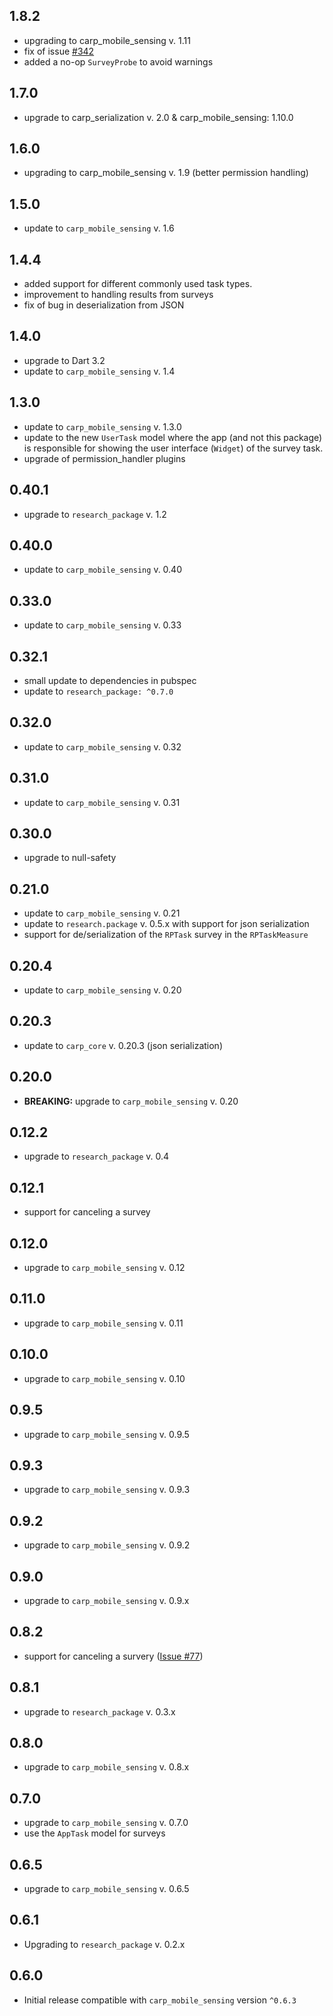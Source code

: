 ## 1.8.2

* upgrading to carp_mobile_sensing v. 1.11
* fix of issue [#342](https://github.com/cph-cachet/carp_studies_app/issues/342)
* added a no-op `SurveyProbe` to avoid warnings

## 1.7.0

* upgrade to carp_serialization v. 2.0 & carp_mobile_sensing: 1.10.0

## 1.6.0

* upgrading to carp_mobile_sensing v. 1.9 (better permission handling)

## 1.5.0

* update to `carp_mobile_sensing` v. 1.6

## 1.4.4

* added support for different commonly used task types.
* improvement to handling results from surveys
* fix of bug in deserialization from JSON

## 1.4.0

* upgrade to Dart 3.2
* update to `carp_mobile_sensing` v. 1.4

## 1.3.0

* update to `carp_mobile_sensing` v. 1.3.0
* update to the new `UserTask` model where the app (and not this package) is responsible for showing the user interface (`Widget`) of the survey task.
* upgrade of permission_handler plugins

## 0.40.1

* upgrade to `research_package` v. 1.2

## 0.40.0

* update to `carp_mobile_sensing` v. 0.40

## 0.33.0

* update to `carp_mobile_sensing` v. 0.33

## 0.32.1

* small update to dependencies in pubspec
* update to `research_package: ^0.7.0`

## 0.32.0

* update to `carp_mobile_sensing` v. 0.32

## 0.31.0

* update to `carp_mobile_sensing` v. 0.31

## 0.30.0

* upgrade to null-safety

## 0.21.0

* update to `carp_mobile_sensing` v. 0.21
* update to `research.package` v. 0.5.x with support for json serialization
* support for de/serialization of the `RPTask` survey in the `RPTaskMeasure`

## 0.20.4

* update to `carp_mobile_sensing` v. 0.20

## 0.20.3

* update to `carp_core` v. 0.20.3 (json serialization)

## 0.20.0

* **BREAKING:** upgrade to `carp_mobile_sensing` v. 0.20

## 0.12.2

* upgrade to `research_package` v. 0.4

## 0.12.1

* support for canceling a survey

## 0.12.0

* upgrade to `carp_mobile_sensing` v. 0.12

## 0.11.0

* upgrade to `carp_mobile_sensing` v. 0.11

## 0.10.0

* upgrade to `carp_mobile_sensing` v. 0.10

## 0.9.5

* upgrade to `carp_mobile_sensing` v. 0.9.5

## 0.9.3

* upgrade to `carp_mobile_sensing` v. 0.9.3

## 0.9.2

* upgrade to `carp_mobile_sensing` v. 0.9.2

## 0.9.0

* upgrade to `carp_mobile_sensing` v. 0.9.x

## 0.8.2

* support for canceling a survery ([Issue #77](https://github.com/cph-cachet/carp.sensing-flutter/issues/77))

## 0.8.1

* upgrade to `research_package` v. 0.3.x

## 0.8.0

* upgrade to `carp_mobile_sensing` v. 0.8.x

## 0.7.0

* upgrade to `carp_mobile_sensing` v. 0.7.0
* use the `AppTask` model for surveys

## 0.6.5

* upgrade to `carp_mobile_sensing` v. 0.6.5

## 0.6.1

* Upgrading to `research_package` v. 0.2.x

## 0.6.0

* Initial release compatible with `carp_mobile_sensing` version `^0.6.3`
